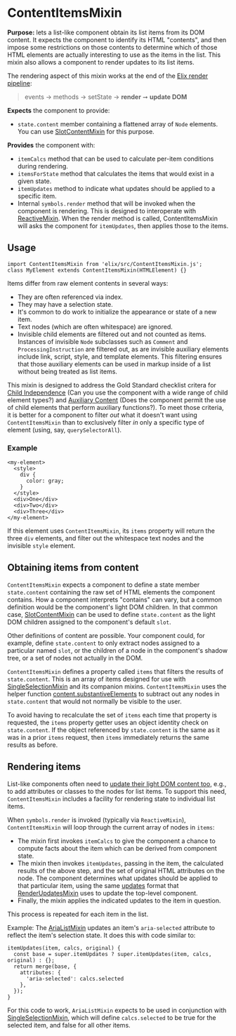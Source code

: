 # ContentItemsMixin

**Purpose:** lets a list-like component obtain its list items from its DOM content. It expects the component to identify its HTML "contents", and then impose some restrictions on those contents to determine which of those HTML elements are actually interesting to use as the items in the list. This mixin also allows a component to render updates to its list items.

The rendering aspect of this mixin works at the end of the [Elix render pipeline](/documentation#elix-render-pipeline):

> events → methods → setState → **render** ➞ **update DOM**

**Expects** the component to provide:
* `state.content` member containing a flattened array of `Node` elements. You can use [SlotContentMixin](SlotContentMixin) for this purpose.

**Provides** the component with:
* `itemCalcs` method that can be used to calculate per-item conditions during rendering.
* `itemsForState` method that calculates the items that would exist in a given state.
* `itemUpdates` method to indicate what updates should be applied to a specific item.
* Internal `symbols.render` method that will be invoked when the component is rendering. This is designed to interoperate with [ReactiveMixin](ReactiveMixin). When the render method is called, ContentItemsMixin will asks the component for `itemUpdates`, then applies those to the items.


## Usage

    import ContentItemsMixin from 'elix/src/ContentItemsMixin.js';
    class MyElement extends ContentItemsMixin(HTMLElement) {}

Items differ from raw element contents in several ways:

* They are often referenced via index.
* They may have a selection state.
* It's common to do work to initialize the appearance or state of a new item.
* Text nodes (which are often whitespace) are ignored.
* Invisible child elements are filtered out and not counted as items.
  Instances of invisible `Node` subclasses such as `Comment` and
  `ProcessingInstruction` are filtered out, as are invisible auxiliary elements
  include link, script, style, and template elements. This filtering ensures
  that those auxiliary elements can be used in markup inside of a list without
  being treated as list items.

This mixin is designed to address the Gold Standard checklist critera for [Child Independence](https://github.com/webcomponents/gold-standard/wiki/Child-Independence) (Can you use the component with a wide range of child element types?) and [Auxiliary Content](https://github.com/webcomponents/gold-standard/wiki/Auxiliary-Content) (Does the component permit the use of child elements that perform auxiliary functions?). To meet those criteria, it is better for a component to filter _out_ what it doesn't want using `ContentItemsMixin` than to exclusively filter _in_ only a specific type of element (using, say, `querySelectorAll`).


### Example

    <my-element>
      <style>
        div {
          color: gray;
        }
      </style>
      <div>One</div>
      <div>Two</div>
      <div>Three</div>
    </my-element>

If this element uses `ContentItemsMixin`, its `items` property will return the three `div` elements, and filter out the whitespace text nodes and the invisible `style` element.


## Obtaining items from content

`ContentItemsMixin` expects a component to define a state member `state.content` containing the raw set of HTML elements the component contains. How a component interprets "contains" can vary, but a common definition would be the component's light DOM children. In that common case, [SlotContentMixin](SlotContentMixin) can be used to define `state.content` as the light DOM children assigned to the component's default `slot`.

Other definitions of content are possible. Your component could, for example, define `state.content` to only extract nodes assigned to a particular named `slot`, or the children of a node in the component's shadow tree, or a set of nodes not actually in the DOM.

`ContentItemsMixin` defines a property called `items` that filters the results of `state.content`. This is an array of items designed for use with [SingleSelectionMixin](SingleSelectionMixin) and its companion mixins. `ContentItemsMixin` uses the helper function [content.substantiveElements](content#substantiveElements) to subtract out any nodes in `state.content` that would not normally be visible to the user.

To avoid having to recalculate the set of `items` each time that property is requested, the `items` property getter uses an object identity check on `state.content`. If the object referenced by `state.content` is the same as it was in a prior `items` request, then `items` immediately returns the same results as before.


## Rendering items

List-like components often need to [update their light DOM content too](https://component.kitchen/blog/posts/your-web-components-with-shadow-dom-may-need-to-update-light-dom-too), e.g., to add attributes or classes to the nodes for list items. To support this need, `ContentItemsMixin` includes a facility for rendering state to individual list items.

When `symbols.render` is invoked (typically via `ReactiveMixin`), `ContentItemsMixin` will loop through the current array of nodes in `items`:

* The mixin first invokes `itemCalcs` to give the component a chance to compute facts about the item which can be derived from component state.
* The mixin then invokes `itemUpdates`, passing in the item, the calculated results of the above step, and the set of original HTML attributes on the node. The component determines what updates should be applied to that particular item, using the same [updates](updates) format that [RenderUpdatesMixin](RenderUpdatesMixin) uses to update the top-level component.
* Finally, the mixin applies the indicated updates to the item in question.

This process is repeated for each item in the list.

Example: The [AriaListMixin](AriaListMixin) updates an item's `aria-selected` attribute to reflect the item's selection state. It does this with code similar to:

    itemUpdates(item, calcs, original) {
      const base = super.itemUpdates ? super.itemUpdates(item, calcs, original) : {};
      return merge(base, {
        attributes: {
          'aria-selected': calcs.selected
        },
      });
    }

For this code to work, `AriaListMixin` expects to be used in conjunction with [SingleSelectionMixin](SingleSelectionMixin), which will define `calcs.selected` to be true for the selected item, and false for all other items.
